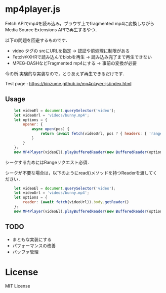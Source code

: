 # mp4player.js

Fetch APIでmp4を読み込み，ブラウザ上でfragmented mp4に変換しながら Media Source Extensions APIで再生するやつ．

以下の問題を回避するものです．

- video タグの srcにURLを指定 → 認証や前処理に制限がある
- FetchやXHRで読み込んでblobを再生 → 読み込み完了まで再生できない
- MPEG-DASHなどFragmented mp4にする → 事前の変換が必要

今の所 実験的な実装なので，とりあえず再生できるだけです．

Test page : https://binzume.github.io/mp4player-js/index.html

## Usage

```js
    let videoEl = document.querySelector('video');
    let videoUrl = 'videos/bunny.mp4';
    let options = {
        opener: {
            async open(pos) {
                return (await fetch(videoUrl, pos ? { headers: { 'range': 'bytes=' + pos + '-' } } : {})).body.getReader();
            }
        }
    };
    new MP4Player(videoEl).playBufferedReader(new BufferedReader(options));
```

シークするためにはRangeリクエスト必須．

シークが不要な場合は，以下のようにread()メソッドを持つReaderを渡してください．

```js
    let videoEl = document.querySelector('video');
    let videoUrl = 'videos/bunny.mp4';
    let options = {
        reader: (await fetch(videoUrl)).body.getReader()
    };
    new MP4Player(videoEl).playBufferedReader(new BufferedReader(options));
```


## TODO

- まともな実装にする
- パフォーマンスの改善
- バッファ管理

# License

MIT License
